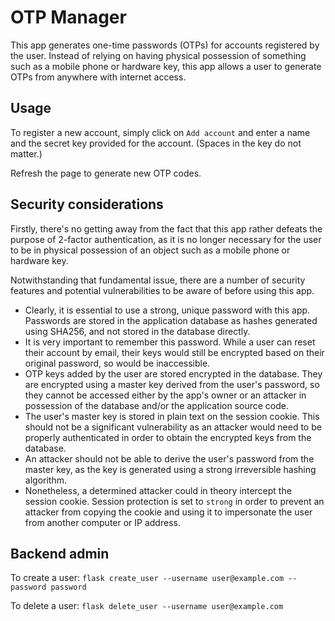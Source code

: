 OTP Manager
===========

This app generates one-time passwords (OTPs) for accounts registered by the user.  Instead of relying on having physical possession of something such as a mobile phone or hardware key, this app allows a user to generate OTPs from anywhere with internet access.

## Usage

To register a new account, simply click on `Add account` and enter a name and the secret key provided for the account.  (Spaces in the key do not matter.)

Refresh the page to generate new OTP codes.

## Security considerations
Firstly, there's no getting away from the fact that this app rather defeats the purpose of 2-factor authentication, as it is no longer necessary for the user to be in physical possession of an object such as a mobile phone or hardware key.

Notwithstanding that fundamental issue, there are a number of security features and potential vulnerabilities to be aware of before using this app.

- Clearly, it is essential to use a strong, unique password with this app.  Passwords are stored in the application database as hashes generated using SHA256, and not stored in the database directly.
- It is very important to remember this password.  While a user can reset their account by email, their keys would still be encrypted based on their original password, so would be inaccessible.
- OTP keys added by the user are stored encrypted in the database.  They are encrypted using a master key derived from the user's password, so they cannot be accessed either by the app's owner or an attacker in possession of the database and/or the application source code.
- The user's master key is stored in plain text on the session cookie.  This should not be a significant vulnerability as an attacker would need to be properly authenticated in order to obtain the encrypted keys from the database.
- An attacker should not be able to derive the user's password from the master key, as the key is generated using a strong irreversible hashing algorithm.
- Nonetheless, a determined attacker could in theory intercept the session cookie.  Session protection is set to `strong` in order to prevent an attacker from copying the cookie and using it to impersonate the user from another computer or IP address.

## Backend admin
To create a user:
`flask create_user --username user@example.com --password password`

To delete a user:
`flask delete_user --username user@example.com`
